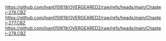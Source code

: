 https://github.com/Ivan010619/OVERGEARED2/raw/refs/heads/main/Chapter-276.CBZ
https://github.com/Ivan010619/OVERGEARED2/raw/refs/heads/main/Chapter-277.CBZ
https://github.com/Ivan010619/OVERGEARED2/raw/refs/heads/main/Chapter-278.CBZ
